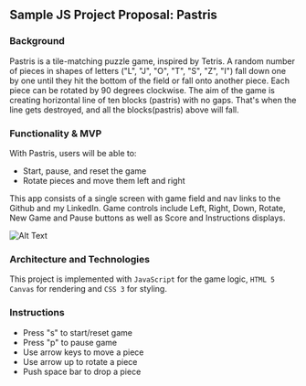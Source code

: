 ## Sample JS Project Proposal: Pastris

### Background

Pastris is a tile-matching puzzle game, inspired by Tetris. A random number of pieces in shapes of letters ("L", "J", "O", "T", "S", "Z", "I") fall down one by one until they hit the bottom of the field or fall onto another piece. Each piece can be rotated by 90 degrees clockwise. The aim of the game is creating horizontal line of ten blocks (pastris) with no gaps. That's when the line gets destroyed, and all the blocks(pastris) above will fall.


### Functionality & MVP  

With Pastris, users will be able to:

- Start, pause, and reset the game
- Rotate pieces and move them left and right

This app consists of a single screen with game field and nav links to the Github and my LinkedIn. Game controls include Left, Right, Down, Rotate, New Game and Pause buttons as well as Score and Instructions displays.


![Alt Text](/images/pastris_demo.gif)

### Architecture and Technologies

This project is implemented with `JavaScript` for the game logic, `HTML 5 Canvas` for rendering and `CSS 3` for styling.

### Instructions

- Press "s" to start/reset game
- Press "p" to pause game
- Use arrow keys to move a piece
- Use arrow up to rotate a piece
- Push space bar to drop a piece
